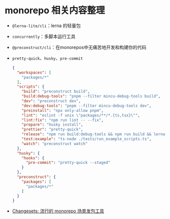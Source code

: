 # monorepo 相关内容整理

- `@lerna-lite/cli`：lerna 的轻量包
- `concurrently`：多脚本运行工具
- `@preconstruct/cli`：在monorepos中无痛苦地开发和构建你的代码
- `pretty-quick`、`husky`、`pre-commit`

    ```json
    {
      "workspaces": [
        "packages/*"
      ],
      "scripts": {
        "build": "preconstruct build",
        "build:debug-tools": "pnpm --filter mincu-debug-tools build",
        "dev": "preconstruct dev",
        "dev:debug-tools": "pnpm --filter mincu-debug-tools dev",
        "preinstall": "npx only-allow pnpm",
        "lint": "eslint -f unix \"packages/**/*.{ts,tsx}\"",
        "lint:fix": "npm run lint -- --fix",
        "prepare": "husky install",
        "prettier": "pretty-quick",
        "release": "npm run build:debug-tools && npm run build && lerna publish --no-push",
        "test:example": "ts-node ./tests/run_example_scripts.ts",
        "watch": "preconstruct watch"
      },
      "husky": {
        "hooks": {
          "pre-commit": "pretty-quick --staged"
        }
      },
      "preconstruct": {
        "packages": [
          "packages/*"
        ]
      }
    }
    ```

- [Changesets: 流行的 monorepo 场景发包工具](https://juejin.cn/post/7024827345059971080)
